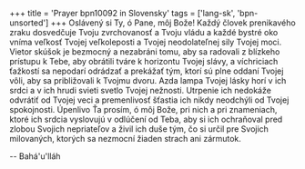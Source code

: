 +++
title = 'Prayer bpn10092 in Slovensky'
tags = ['lang-sk', 'bpn-unsorted']
+++
Oslávený si Ty, ó Pane, môj Bože! Každý človek prenikavého zraku dosvedčuje Tvoju zvrchovanosť a Tvoju vládu a každé bystré oko vníma veľkosť Tvojej veľkoleposti a Tvojej neodolateľnej sily Tvojej moci. Vietor skúšok je bezmocný a nezabráni tomu, aby sa radovali z blízkeho prístupu k Tebe, aby obrátili tváre k horizontu Tvojej slávy, a víchriciach ťažkostí sa nepodarí odrádzať a prekážať tým, ktorí sú plne oddaní Tvojej vôli, aby sa približovali k Tvojmu dvoru.
Azda lampa Tvojej lásky horí v ich srdci a v ich hrudi svieti svetlo Tvojej nežnosti. Utrpenie ich nedokáže odvrátiť od Tvojej veci a premenlivosť šťastia ich nikdy neodchýli od Tvojej spokojnosti.
Úpenlivo Ťa prosím, ó môj Bože, pri nich a pri znameniach, ktoré ich srdcia vyslovujú v odlúčení od Teba, aby si ich ochraňoval pred zlobou Svojich nepriateľov a živil ich duše tým, čo si určil pre Svojich milovaných, ktorých sa nezmocní žiaden strach ani zármutok.

-- Bahá'u'lláh
